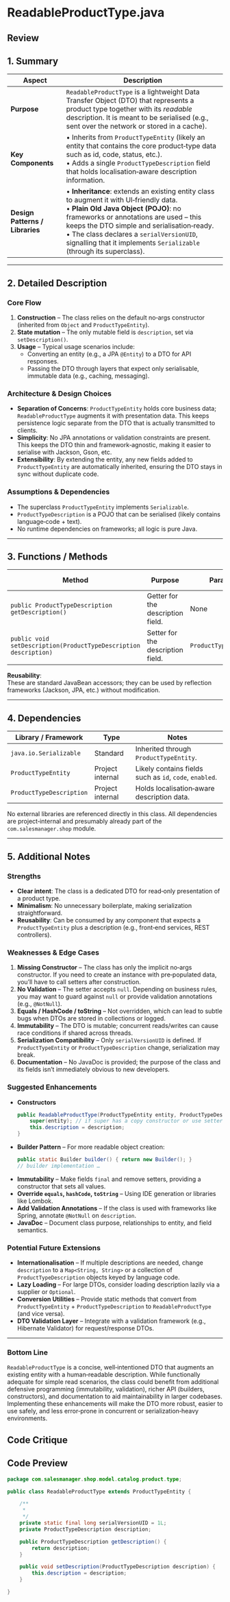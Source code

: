 # ReadableProductType.java

## Review

## 1. Summary

| Aspect | Description |
|--------|-------------|
| **Purpose** | `ReadableProductType` is a lightweight Data Transfer Object (DTO) that represents a product type together with its *readable* description. It is meant to be serialised (e.g., sent over the network or stored in a cache). |
| **Key Components** | • Inherits from `ProductTypeEntity` (likely an entity that contains the core product‑type data such as id, code, status, etc.).  <br>• Adds a single `ProductTypeDescription` field that holds localisation‑aware description information. |
| **Design Patterns / Libraries** | • **Inheritance**: extends an existing entity class to augment it with UI‑friendly data. <br>• **Plain Old Java Object (POJO)**: no frameworks or annotations are used – this keeps the DTO simple and serialisation‑ready. <br>• The class declares a `serialVersionUID`, signalling that it implements `Serializable` (through its superclass). |

---

## 2. Detailed Description

### Core Flow
1. **Construction** – The class relies on the default no‑args constructor (inherited from `Object` and `ProductTypeEntity`).  
2. **State mutation** – The only mutable field is `description`, set via `setDescription()`.  
3. **Usage** – Typical usage scenarios include:
   - Converting an entity (e.g., a JPA `@Entity`) to a DTO for API responses.  
   - Passing the DTO through layers that expect only serialisable, immutable data (e.g., caching, messaging).

### Architecture & Design Choices
- **Separation of Concerns**: `ProductTypeEntity` holds core business data; `ReadableProductType` augments it with presentation data. This keeps persistence logic separate from the DTO that is actually transmitted to clients.  
- **Simplicity**: No JPA annotations or validation constraints are present. This keeps the DTO thin and framework‑agnostic, making it easier to serialise with Jackson, Gson, etc.  
- **Extensibility**: By extending the entity, any new fields added to `ProductTypeEntity` are automatically inherited, ensuring the DTO stays in sync without duplicate code.

### Assumptions & Dependencies
- The superclass `ProductTypeEntity` implements `Serializable`.  
- `ProductTypeDescription` is a POJO that can be serialised (likely contains language‑code + text).  
- No runtime dependencies on frameworks; all logic is pure Java.

---

## 3. Functions / Methods

| Method | Purpose | Parameters | Return | Side Effects |
|--------|---------|------------|--------|--------------|
| `public ProductTypeDescription getDescription()` | Getter for the description field. | None | `ProductTypeDescription` instance or `null` | None |
| `public void setDescription(ProductTypeDescription description)` | Setter for the description field. | `ProductTypeDescription` | `void` | Mutates the internal state |

**Reusability**:  
These are standard JavaBean accessors; they can be used by reflection frameworks (Jackson, JPA, etc.) without modification.

---

## 4. Dependencies

| Library / Framework | Type | Notes |
|---------------------|------|-------|
| `java.io.Serializable` | Standard | Inherited through `ProductTypeEntity`. |
| `ProductTypeEntity` | Project internal | Likely contains fields such as `id`, `code`, `enabled`. |
| `ProductTypeDescription` | Project internal | Holds localisation‑aware description data. |

No external libraries are referenced directly in this class. All dependencies are project‑internal and presumably already part of the `com.salesmanager.shop` module.

---

## 5. Additional Notes

### Strengths
- **Clear intent**: The class is a dedicated DTO for read‑only presentation of a product type.  
- **Minimalism**: No unnecessary boilerplate, making serialization straightforward.  
- **Reusability**: Can be consumed by any component that expects a `ProductTypeEntity` plus a description (e.g., front‑end services, REST controllers).

### Weaknesses & Edge Cases
1. **Missing Constructor** – The class has only the implicit no‑args constructor. If you need to create an instance with pre‑populated data, you’ll have to call setters after construction.  
2. **No Validation** – The setter accepts `null`. Depending on business rules, you may want to guard against `null` or provide validation annotations (e.g., `@NotNull`).  
3. **Equals / HashCode / toString** – Not overridden, which can lead to subtle bugs when DTOs are stored in collections or logged.  
4. **Immutability** – The DTO is mutable; concurrent reads/writes can cause race conditions if shared across threads.  
5. **Serialization Compatibility** – Only `serialVersionUID` is defined. If `ProductTypeEntity` or `ProductTypeDescription` change, serialization may break.  
6. **Documentation** – No JavaDoc is provided; the purpose of the class and its fields isn’t immediately obvious to new developers.  

### Suggested Enhancements
- **Constructors**  
  ```java
  public ReadableProductType(ProductTypeEntity entity, ProductTypeDescription description) {
      super(entity); // if super has a copy constructor or use setters
      this.description = description;
  }
  ```
- **Builder Pattern** – For more readable object creation:
  ```java
  public static Builder builder() { return new Builder(); }
  // builder implementation …
  ```
- **Immutability** – Make fields `final` and remove setters, providing a constructor that sets all values.  
- **Override `equals`, `hashCode`, `toString`** – Using IDE generation or libraries like Lombok.  
- **Add Validation Annotations** – If the class is used with frameworks like Spring, annotate `@NotNull` on `description`.  
- **JavaDoc** – Document class purpose, relationships to entity, and field semantics.

### Potential Future Extensions
- **Internationalisation** – If multiple descriptions are needed, change `description` to a `Map<String, String>` or a collection of `ProductTypeDescription` objects keyed by language code.  
- **Lazy Loading** – For large DTOs, consider loading description lazily via a supplier or `Optional`.  
- **Conversion Utilities** – Provide static methods that convert from `ProductTypeEntity` + `ProductTypeDescription` to `ReadableProductType` (and vice versa).  
- **DTO Validation Layer** – Integrate with a validation framework (e.g., Hibernate Validator) for request/response DTOs.

---

### Bottom Line

`ReadableProductType` is a concise, well‑intentioned DTO that augments an existing entity with a human‑readable description. While functionally adequate for simple read scenarios, the class could benefit from additional defensive programming (immutability, validation), richer API (builders, constructors), and documentation to aid maintainability in larger codebases. Implementing these enhancements will make the DTO more robust, easier to use safely, and less error‑prone in concurrent or serialization‑heavy environments.

## Code Critique



## Code Preview

```java
package com.salesmanager.shop.model.catalog.product.type;

public class ReadableProductType extends ProductTypeEntity {

	/**
	 * 
	 */
	private static final long serialVersionUID = 1L;
	private ProductTypeDescription description;

	public ProductTypeDescription getDescription() {
		return description;
	}

	public void setDescription(ProductTypeDescription description) {
		this.description = description;
	}

}



```
